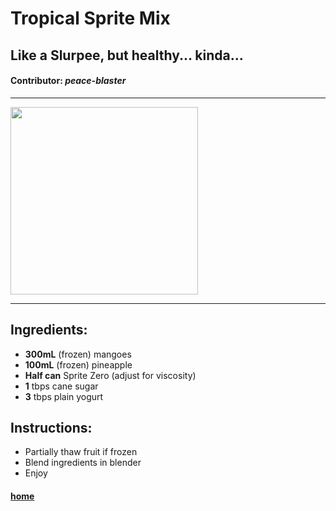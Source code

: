 # Tropical Sprite Mix
## Like a Slurpee, but healthy... kinda...
#### **Contributor**: *peace-blaster*

<hr>
<img src='../media/ef7cf8c4-b87a-11ec-b065-1e7a96b15cae.png' width=300>
<hr>

## Ingredients:
- **300mL** (frozen) mangoes
- **100mL** (frozen) pineapple
- **Half can** Sprite Zero (adjust for viscosity)
- **1** tbps cane sugar
- **3** tbps plain yogurt

## Instructions:
- Partially thaw fruit if frozen
- Blend ingredients in blender
- Enjoy

#### [home](../README.md)